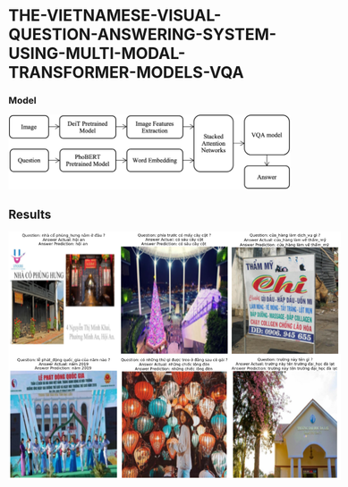 # THE-VIETNAMESE-VISUAL-QUESTION-ANSWERING-SYSTEM-USING-MULTI-MODAL-TRANSFORMER-MODELS-VQA

### Model
<img src="VQA img/Model.png">

## Results
<div style="display: flex; justify-content: space-around;">
  <img src="VQA img/result1.png" alt="Image 1">
  <img src="VQA img/result2.png" alt="Image 2">
  <img src="VQA img/result3.png" alt="Image 3">
</div>
<div style="display: flex; justify-content: space-around;">
  <img src="VQA img/result4.png" alt="Image 1">
  <img src="VQA img/result5.png" alt="Image 2">
  <img src="VQA img/result6.png" alt="Image 3">
</div>
